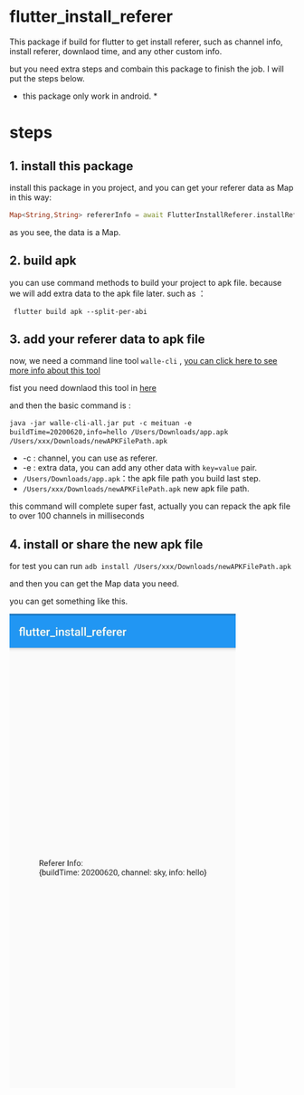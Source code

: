 # flutter_install_referer

This package if build for flutter to get install referer, such as channel info, install referer, downlaod time, and
any other custom info.

but you need extra steps and combain this package to finish the job. I will put the steps below.

* this package only work in android. *

# steps

## 1. install this package
install this package in you project, and you can get your referer data as Map in this way:

```dart
Map<String,String> refererInfo = await FlutterInstallReferer.installReferer;
```
as you see, the data is a Map.

## 2. build apk
you can use command methods to build your project to apk file. because we will add extra data to the apk file later.
such as ：

```shell
 flutter build apk --split-per-abi
```

## 3. add your referer data to apk file
now, we need a command line tool `walle-cli` , [you can click here to see more info about this tool](https://github.com/Meituan-Dianping/walle/tree/master/walle-cli)

fist you need downlaod this tool in [here](https://github.com/Meituan-Dianping/walle/releases)

and then the basic command is :
```
java -jar walle-cli-all.jar put -c meituan -e buildTime=20200620,info=hello /Users/Downloads/app.apk /Users/xxx/Downloads/newAPKFilePath.apk
```
- -c : channel, you can use as referer.
- -e : extra data, you can add any other data with `key=value` pair.
- `/Users/Downloads/app.apk`：the apk file path you build last step.
- `/Users/xxx/Downloads/newAPKFilePath.apk` new apk file path.

this command will complete super fast, actually you can repack the apk file to over 100 channels in milliseconds


## 4. install or share the new apk file
for test you can run `adb install /Users/xxx/Downloads/newAPKFilePath.apk`

and then you can get the Map data you need.

you can get something like this.

<img src="./images/screenshot.jpg" width = "400" alt="screenshot" align=center />










